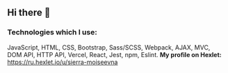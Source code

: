 ## Hi there 👋
### Technologies which I use:
JavaScript, HTML, CSS, Bootstrap, Sass/SCSS, Webpack, AJAX, MVC, DOM API, HTTP API, Vercel, React, Jest, npm, Eslint. 
**My profile on Hexlet:** https://ru.hexlet.io/u/sierra-moiseevna

<!--
**ElenaManukyan/ElenaManukyan** is a ✨ _special_ ✨ repository because its `README.md` (this file) appears on your GitHub profile.

Here are some ideas to get you started:

- 🔭 I’m currently working on ...
- 🌱 I’m currently learning ...
- 👯 I’m looking to collaborate on ...
- 🤔 I’m looking for help with ...
- 💬 Ask me about ...
- 📫 How to reach me: ...
- 😄 Pronouns: ...
- ⚡ Fun fact: ...
-->
